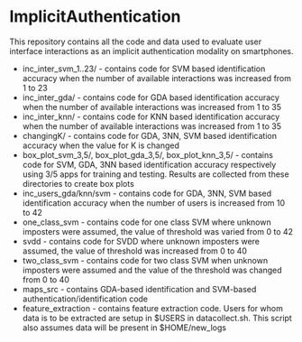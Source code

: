# ImplicitAuthentication
This repository contains all the code and data used to evaluate user interface interactions as an implicit authentication modality on smartphones.
* inc_inter_svm_1..23/ - contains code for SVM based identification accuracy when the number of available interactions was increased from 1 to 23
* inc_inter_gda/ - contains code for GDA based identification accuracy when the number of available interactions was increased from 1 to 35
* inc_inter_knn/ - contains code for KNN based identification accuracy when the number of available interactions was increased from 1 to 35
* changingK/ - contains code for GDA, 3NN, SVM based identification accuracy when the value for K is changed
* box_plot_svm_3,5/, box_plot_gda_3,5/, box_plot_knn_3,5/ - contains code for SVM, GDA, 3NN based identification accuracy respectively using 3/5 apps for training and testing. Results are collected from these directories to create box plots
* inc_users_gda/knn/svm - contains code for GDA, 3NN, SVM based identification accuracy when the number of users is increased from 10 to 42
* one_class_svm - contains code for one class SVM where unknown imposters were assumed, the value of threshold was varied from 0 to 42
* svdd - contains code for SVDD where unknown imposters were assumed, the value of threshold was increased from 0 to 40
* two_class_svm - contains code for two class SVM when unknown imposters were assumed and the value of the threshold was changed from 0 to 40
* maps_src - contains GDA-based identification and SVM-based authentication/identification code
* feature_extraction - contains feature extraction code. Users for whom data is to be extracted are setup in $USERS in datacollect.sh. This script also assumes data will be present in $HOME/new_logs